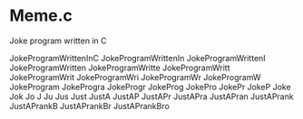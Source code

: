 # Meme.c
Joke program written in C

JokeProgramWrittenInC
JokeProgramWrittenIn
JokeProgramWrittenI
JokeProgramWritten
JokeProgramWritte
JokeProgramWritt
JokeProgramWrit
JokeProgramWri
JokeProgramWr
JokeProgramW
JokeProgram
JokeProgra
JokeProgr
JokeProg
JokePro
JokePr
JokeP
Joke
Jok
Jo
J
Ju
Jus
Just
JustA
JustAP
JustAPr
JustAPra
JustAPran
JustAPrank
JustAPrankB
JustAPrankBr
JustAPrankBro
